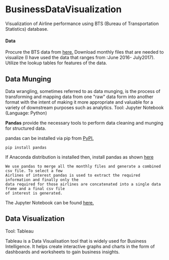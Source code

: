 # BusinessDataVisualization
Visualization of Airline performance using BTS (Bureau of Transportation Statistics) database.

#### Data 
Procure the BTS data from [here.](https://www.transtats.bts.gov/DL_SelectFields.asp?Table_ID=236&DB_Short_Name=On-Time)
Download monthly files that are needed to visualize (I have used the data that ranges from :June 2016- July2017). Utilize the lookup tables for features of the data. 

## Data Munging
Data wrangling, sometimes referred to as data munging, is the process of transforming and mapping data from one "raw" data form into another format with the intent of making it more appropriate and valuable for a variety of downstream purposes such as analytics.
Tool: Jupyter Notebook (Language: Python)

**Pandas** provide the necessary tools to perform data cleaning and munging for structured data. 

pandas can be installed via pip from [PyPI.](https://pypi.org/project/pandas/)

`
pip install pandas
`

If Anaconda distribution is installed then, install pandas as shown [here](https://docs.anaconda.com/anaconda/navigator/tutorials/pandas/)

```
We use pandas to merge all the monthly files and generate a combined csv file. To select a few 
Airlines of interest pandas is used to extract the required information and finally only the 
data required for those airlines are concatenated into a single data frame and a final csv file 
of interest is generated.
```

The Jupyter Notebook can be found [here.](https://github.com/pavannaik3009/BusinessDataVisualization/blob/master/DataMunging.ipynb)

## Data Visualization
Tool: Tableau

Tableau is a Data Visualisation tool that is widely used for Business Intelligence. It helps create interactive graphs and charts in the form of dashboards and worksheets to gain business insights. 

